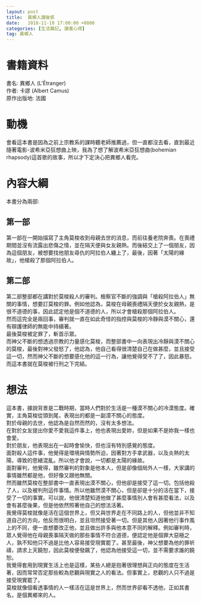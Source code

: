 ```yaml
---
layout: post
title:  異鄉人讀後感
date:   2018-11-10 17:00:00 +0800
categories: [生活雜記, 讀書心得]
tag: 異鄉人
---
```



# 書籍資料
書名: 異鄉人 (L'Étranger)  
作者: 卡謬 (Albert Camus)  
原作出版地: 法國  

# 動機
會看這本書是因為之前上宗教系的課時聽老師推薦過，但一直都沒去看，直到最近隨著電影-波希米亞狂想曲上映，我為了想了解波希米亞狂想曲(bohemian rhapsody)這首歌的故事，所以才下定決心把異鄉人看完。

# 內容大綱
本書分為兩部:

## 第一部
第一部在一開始描寫了主角莫梭收到母親去世的消息，而前往養老院奔喪。在喪禮期間並沒有流露出悲傷之情，並在隔天便與女友親熱。而後結交上了一個朋友，因為這個朋友，被想要找他朋友尋仇的阿拉伯人纏上了，最後，因著「太陽的緣故」，他槍殺了那個阿拉伯人。

## 第二部
第二部整部都在講對於莫梭殺人的審判。檢察官不斷的強調與「槍殺阿拉伯人」無關的事情，想要訂莫梭的罪。例如他認為，莫梭在母親喪禮隔天便於女友親熱，是很不道德的事，因此認定他是個不道德的人，所以才會槍殺那個阿拉伯人。  
然而這完全是兩回事，審判就一直在如此奇怪的指控與莫梭的冷靜與漠不關心，還有辯護律師的無能中持續著。  
最後莫梭被定罪了，斬首示眾。  
而神父不斷的想透過宗教的力量感化莫梭，而整部書中一向表現出冷靜與漠不關心的莫梭，最後對神父發怒了，他認為，他自己看得很清楚自己在做甚麼，並且接受這一切，然而神父不斷的想要感化他的這一行為，讓他覺得受不了了，因此暴怒。  
而這本書就在莫梭被行刑之下完結。

# 想法
這本書，據說背景是二戰時期，當時人們對於生活是一種漠不關心的冷漠態度。確實，主角莫梭從頭到尾，表現出的都是一副漠不關心的態度。  
對於母親的去世，他認為是自然而然的，沒有太多想法。  
在對於女友提出你愛不愛我這件事上，他也表現出愛妳，但是如果不是妳我一樣也會愛。  
對於朋友，他表現出在一起時會愉快，但也沒有特別感覺的態度。  
面對殺人這件事，他覺得是環境與情勢所迫，因著對方手拿武器，以及炎熱的太陽，導致的思緒混亂。所以他才會說，一切都是太陽的緣故。  
面對審判，他覺得，雖然審判的對象是他本人，但是卻像個局外人一樣，大家講的事情雖然都是他，但好像又跟他無關。  
然而雖然莫梭在整部書中一直表現出漠不關心，但他卻是接受了這一切。包括他殺了人，以及被判刑這件事情。所以他雖然漠不關心，但是卻是十分的活在當下，接受了一切的事實。可以說，他很清楚知道他做了甚麼事情別人會有甚麼看法，以及會有甚麼後果，但是他依然照著他自己的想法活著。  
我覺得莫梭就像是活在這個世界上，但又與世界走在不同路上的人，但他並非不知道自己的方向，他反而很明白，並且坦然接受著一切。但是其他人因著他行事作風上的不同，便一直想要改正他，並且做出許多與他本意不同的解釋。例如審判時，眾人覺得他在母親喪事隔天做的那些事情不符合道德，便認定他是個罪大惡極之人，孰不知他只不過是比他人容易接受現實罷了。甚至最後，神父想要為他的罪祈禱，請求上天饒恕，因此莫梭便發飆了，他認為他接受這一切，並不需要求誰的饒恕。  
我覺得套用到現實生活上也是這樣，某些人總是抱著很理想與正向的態度在生活著，因而常常否定那些較為悲觀與現實之人的看法。但事實上，悲觀的人只不過是接受現實罷了。  
莫梭就像個看透事情的人一樣活在這是世界上，然而世界卻看不透他，正如其書名，是個異鄉來的人。